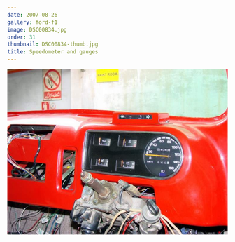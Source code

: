 ```yaml
---
date: 2007-08-26
gallery: ford-f1
image: DSC00834.jpg
order: 31
thumbnail: DSC00834-thumb.jpg
title: Speedometer and gauges
---
```


![Speedometer and gauges](./DSC00834.jpg)